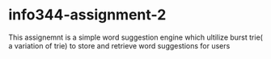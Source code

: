 # info344-assignment-2
This assignemnt is a simple word suggestion engine which ultilize burst trie( a variation of trie) to store and retrieve word suggestions for users   
